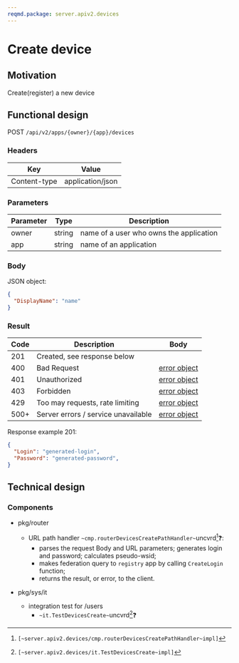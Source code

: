 ```yaml
---
reqmd.package: server.apiv2.devices
---
```


# Create device
## Motivation
Create(register) a new device
## Functional design
POST `/api/v2/apps/{owner}/{app}/devices`

### Headers
| Key | Value |
| --- | --- |
| Content-type | application/json |

### Parameters
| Parameter | Type | Description |
| --- | --- | --- |
| owner | string | name of a user who owns the application |
| app | string | name of an application |

### Body
JSON object: 
```json
{
  "DisplayName": "name"
}
```

### Result
| Code | Description | Body
| --- | --- | --- |
| 201 | Created, see response below  |
| 400 | Bad Request | [error object](errors.md) |
| 401 | Unauthorized | [error object](errors.md) |
| 403 | Forbidden | [error object](errors.md) |
| 429 | Too may requests, rate limiting | [error object](errors.md) |
| 500+ | Server errors / service unavailable | [error object](errors.md) |
 
 Response example 201:
```json
{
  "Login": "generated-login",
  "Password": "generated-password",
}
```

## Technical design
### Components
- pkg/router
  - URL path handler `~cmp.routerDevicesCreatePathHandler~`uncvrd[^1]❓:
    - parses the request Body and URL parameters; generates login and password; calculates pseudo-wsid;
    - makes federation query to `registry` app by calling `CreateLogin` function;
    - returns the result, or error, to the client.

- pkg/sys/it
    - integration test for /users
        - `~it.TestDevicesCreate~`uncvrd[^2]❓

[^1]: `[~server.apiv2.devices/cmp.routerDevicesCreatePathHandler~impl]`
[^2]: `[~server.apiv2.devices/it.TestDevicesCreate~impl]`
